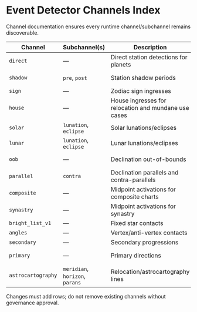 # Event Detector Channels Index

Channel documentation ensures every runtime channel/subchannel remains discoverable.

| Channel | Subchannel(s) | Description | Data provenance |
| ------- | ------------- | ----------- | --------------- |
| `direct` | — | Direct station detections for planets | Solar Fire `STATIONS.RPT`, Swiss Ephemeris speed samples |
| `shadow` | `pre`, `post` | Station shadow periods | Solar Fire retrograde shadow tables |
| `sign` | — | Zodiac sign ingresses | Solar Fire ingress exports |
| `house` | — | House ingresses for relocation and mundane use cases | Atlas/TZ dataset, Solar Fire house ingress logs |
| `solar` | `lunation`, `eclipse` | Solar lunations/eclipses | NASA GSFC Besselian elements |
| `lunar` | `lunation`, `eclipse` | Lunar lunations/eclipses | NASA Five Millennium Canon |
| `oob` | — | Declination out-of-bounds | Swiss Ephemeris declination data |
| `parallel` | `contra` | Declination parallels and contra-parallels | FK6 declination aspects |
| `composite` | — | Midpoint activations for composite charts | Solar Fire midpoint exports |
| `synastry` | — | Midpoint activations for synastry | Solar Fire synastry module |
| `bright_list_v1` | — | Fixed star contacts | `resources/fk6_bright_stars.csv` |
| `angles` | — | Vertex/anti-vertex contacts | Atlas/TZ dataset |
| `secondary` | — | Secondary progressions | Solar Fire progression tables |
| `primary` | — | Primary directions | Traditional sources, Solar Fire primary direction module |
| `astrocartography` | `meridian`, `horizon`, `parans` | Relocation/astrocartography lines | Solar Fire astrocartography exports |

Changes must add rows; do not remove existing channels without governance approval.
